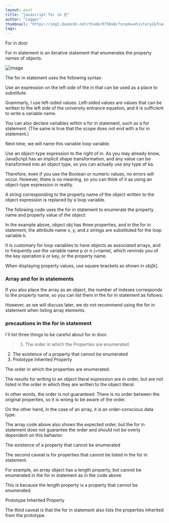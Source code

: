 ```yaml
---
layout: post
title: "javascript for in 문"
author: "Logger"
thumbnail: "https://img1.daumcdn.net/thumb/R750x0/?scode=mtistory2&fname=https%3A%2F%2Ft1.daumcdn.net%2Fcfile%2Ftistory%2F2640B53F568E526C09"
tags: 
---
```



For in door

For in statement is an iterative statement that enumerates the property names of objects.

![image](https://t1.daumcdn.net/cfile/tistory/2640B53F568E526C09)

The for in statement uses the following syntax:

Use an expression on the left side of the in that can be used as a place to substitute.

Grammarly, I use left-sided values. Left-sided values are values that can be written to the left side of the university entrance equation, and it is sufficient to write a variable name.

You can also declare variables within a for in statement, such as a for statement. (The same is true that the scope does not end with a for in statement.)

Next time, we will name this variable loop variable.

Use an object-type expression to the right of in. As you may already know, JavaScript has an implicit shape transformation, and any value can be transformed into an object type, so you can actually use any type of ka.

Therefore, even if you use the Boolean or numeric values, no errors will occur. However, there is no meaning, so you can think of it as using an object-type expression in reality.

A string corresponding to the property name of the object written to the object expression is replaced by a loop variable.

The following code uses the for in statement to enumerate the property name and property value of the object:

In the example above, object obj has three properties, and in the for in statement, the attribute name x, y, and z strings are substituted for the loop variable k.

It is customary for loop variables to have objects as associated arrays, and to frequently use the variable name p or n (=name), which reminds you of the key operation k or key, or the property name.

When displaying property values, use square brackets as shown in obj[k].

### Array and for in statements

If you also place the array as an object, the number of indexes corresponds to the property name, so you can list them in the for in statement as follows:

However, as we will discuss later, we do not recommend using the for in statement when listing array elements.

### precautions in the for in statement

I`ll list three things to be careful about for in door.

> 1. The order in which the Properties are enumerated.
2. The existence of a property that cannot be enumerated
3. Prototype Inherited Property

The order in which the properties are enumerated.

The results for writing to an object literal expression are in order, but are not listed in the order in which they are written to the object literal.

In other words, the order is not guaranteed. There is no order between the original properties, so it is wrong to be aware of the order.

On the other hand, in the case of an array, it is an order-conscious data type.

The array code above also shows the expected order, but the for in statement does not guarantee the order and should not be overly dependent on this behavior.

The existence of a property that cannot be enumerated

The second caveat is for properties that cannot be listed in the for in statement.

For example, an array object has a length property, but cannot be enumerated in the for in statement as in the code above.

This is because the length property is a property that cannot be enumerated.

Prototype Inherited Property

The third caveat is that the for in statement also lists the properties inherited from the prototype.